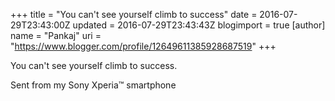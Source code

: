 +++
title = "You can't see yourself climb to success"
date = 2016-07-29T23:43:00Z
updated = 2016-07-29T23:43:43Z
blogimport = true 
[author]
	name = "Pankaj"
	uri = "https://www.blogger.com/profile/12649611385928687519"
+++

<p dir="ltr">You can't see yourself climb to success.</p> <p dir="ltr">Sent from my Sony Xperia&#8482; smartphone</p> 
